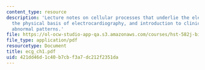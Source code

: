 ```yaml
---
content_type: resource
description: 'Lecture notes on cellular processes that underlie the electrocardiogram,
  the physical basis of electrocardiography, and introduction to clinical electrocardiography:
  abnormal patterns.'
file: https://ol-ocw-studio-app-qa.s3.amazonaws.com/courses/hst-582j-biomedical-signal-and-image-processing-spring-2007/421dd46d1c40b7cbf3a7dc212f2351da_ecg_ch1.pdf
file_type: application/pdf
resourcetype: Document
title: ecg_ch1.pdf
uid: 421dd46d-1c40-b7cb-f3a7-dc212f2351da
---
```

